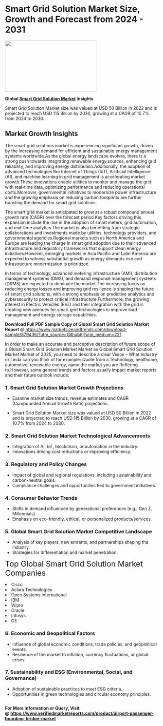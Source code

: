 <H1>Smart Grid Solution Market Size, Growth and Forecast from 2024 - 2031</H1><img class="aligncenter size-medium wp-image-584254" src="https://thirdeyenews.in/wp-content/uploads/2024/09/Global-Market-Research-300x168.jpeg" alt="" width="300" height="168" /><p><strong>Global&nbsp;<a href="https://www.marketsizeandtrends.com/download-sample/879436/?utm_source=Github8j?utm_medium=221">Smart Grid Solution Market</a> Insights</strong></p><p>Smart Grid Solution Market size was valued at USD 50 Billion in 2022 and is projected to reach USD 115 Billion by 2030, growing at a CAGR of 10.7% from 2024 to 2030.</p><p><h2>Market Growth Insights</h2> <p>The smart grid solutions market is experiencing significant growth, driven by the increasing demand for efficient and sustainable energy management systems worldwide.As the global energy landscape evolves, there is a strong push towards integrating renewable energy sources, enhancing grid reliability, and improving energy distribution.Additionally, the adoption of advanced technologies like Internet of Things (IoT), Artificial Intelligence (AI), and machine learning in grid management is accelerating market growth.These innovations enable utilities to monitor and manage the grid with real-time data, optimizing performance and reducing operational costs.Moreover, governmental initiatives to modernize power infrastructure and the growing emphasis on reducing carbon footprints are further boosting the demand for smart grid solutions.</p> <p>The smart grid market is anticipated to grow at a robust compound annual growth rate (CAGR) over the forecast period.Key factors driving this expansion include the rise in the adoption of smart meters, grid automation, and real-time analytics.The market is also benefiting from strategic collaborations and investments made by utilities, technology providers, and governmental agencies.Regional markets such as North America and Europe are leading the charge in smart grid adoption due to their advanced infrastructure and regulatory frameworks that support clean energy initiatives.However, emerging markets in Asia Pacific and Latin America are expected to witness substantial growth as energy demands rise and infrastructure modernization is prioritized.</p> <p>In terms of technology, advanced metering infrastructure (AMI), distribution management systems (DMS), and demand response management systems (DRMS) are expected to dominate the market.The increasing focus on reducing energy losses and improving grid resilience is shaping the future of smart grid solutions, with a strong emphasis on predictive analytics and cybersecurity to protect critical infrastructure.Furthermore, the growing interest in Electric Vehicles (EVs) and their integration with the grid is creating new avenues for smart grid technologies to improve load management and energy storage capabilities.</p> <p><span class=""><strong>Download Full PDF Sample Copy of Global Smart Grid Solution Market Report</strong> @ <a href="https://www.marketsizeandtrends.com/download-sample/879436/?utm_source=Github8j?utm_medium=221" target="_blank">https://www.marketsizeandtrends.com/download-sample/879436/?utm_source=Github8j?utm_medium=221</a></span></p><p>In order to make an accurate and perceptive description of future scope of a Global&nbsp;Smart Grid Solution Market Market as Global&nbsp;Smart Grid Solution Market Market of 2025, you need to describe a clear Vision &ndash; What Industry or Linda can you think of for example: Quote from a Technology, healthcare, automotive, renewable energy, name the market you are Reffering to.However, some general trends and factors usually impact market reports and their future outlook include:</p><h3>1.&nbsp;<strong>Smart Grid Solution Market Growth Projections</strong></h3><ul><li>Examine market size trends, revenue estimates and CAGR (Compounded Annual Growth Rate) projections.</li><li><p>Smart Grid Solution Market size was valued at USD 50 Billion in 2022 and is projected to reach USD 115 Billion by 2030, growing at a CAGR of 10.7% from 2024 to 2030.</p></li></ul><h3>2.&nbsp;<strong>Smart Grid Solution Market Technological Advancements</strong></h3><ul><li>Integration of AI, IoT, blockchain, or automation in the industry.</li><li>Innovations driving cost reductions or improving efficiency.</li></ul><h3>3.&nbsp;<strong>Regulatory and Policy Changes</strong></h3><ul><li>Impact of global and regional regulations, including sustainability and carbon-neutral goals.</li><li>Compliance challenges and opportunities tied to government initiatives.</li></ul><h3>4.&nbsp;<strong>Consumer Behavior Trends</strong></h3><ul><li>Shifts in demand influenced by generational preferences (e.g., Gen Z, Millennials).</li><li>Emphasis on eco-friendly, ethical, or personalized products/services.</li></ul><h3>5.&nbsp;<strong>Global Smart Grid Solution Market Competitive Landscape</strong></h3><ul><li>Analysis of key players, new entrants, and partnerships shaping the industry.</li><li>Strategies for differentiation and market penetration.</li></ul><p data-pm-slice="1 1 []"><span style="color: inherit; font-family: inherit; font-size: 25px;">Top Global Smart Grid Solution Market Companies</span></p><div class="" data-test-id=""><p><li>Cisco</li><li> Aclara Technologies</li><li> Open Systems International</li><li> IBM</li><li> Wipro</li><li> Oracle</li><li> Infosys</li><li> GE</li></p></div><h3>6.&nbsp;<strong>Economic and Geopolitical Factors</strong></h3><ul><li>Influence of global economic conditions, trade policies, and geopolitical events.</li><li>Resilience of the market to inflation, currency fluctuations, or global crises.</li></ul><h3>7.&nbsp;<strong>Sustainability and ESG (Environmental, Social, and Governance)</strong></h3><ul><li>Adoption of sustainable practices to meet ESG criteria.</li><li>Opportunities in green technologies and circular economy principles.</li></ul><h2><strong style="font-size: 14px;">For More Information or Query, Visit @&nbsp;</strong><a style="background-color: #ffffff; font-size: 14px;" href="https://www.marketsizeandtrends.com/report/smart-grid-solution-market/" target="_blank">https://www.verifiedmarketreports.com/product/airport-passenger-boarding-bridge-market</a></h2>